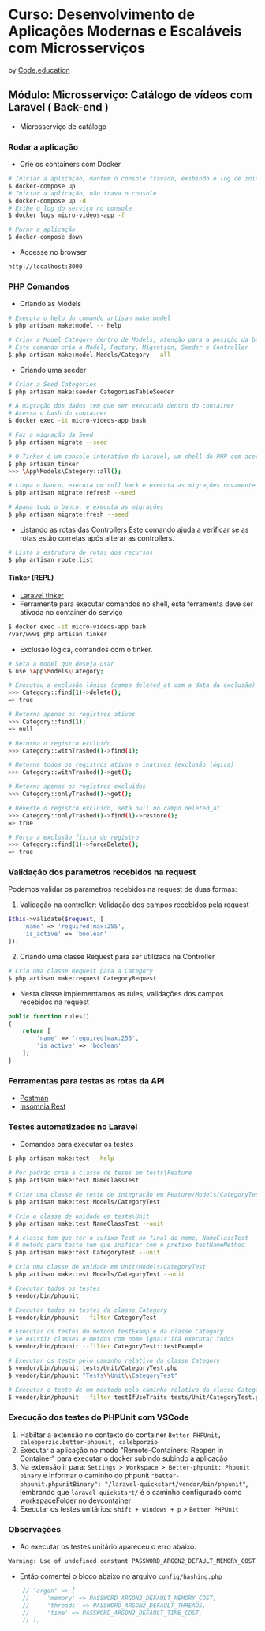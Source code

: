 # Curso: Desenvolvimento de Aplicações Modernas e Escaláveis com Microsserviços

by [Code.education](https://code.education/)


## Módulo: Microsserviço: Catálogo de vídeos com Laravel ( Back-end )

- Microsserviço de catálogo

### Rodar a aplicação
- Crie os containers com Docker

```bash
# Iniciar a aplicação, mantém o console travado, exibindo o log de inicialização dos serviços
$ docker-compose up
# Iniciar a aplicação, não trava o console
$ docker-compose up -d
# Exibe o log do serviço no console
$ docker logs micro-videos-app -f

# Parar a aplicação
$ docker-compose down
```

- Accesse no browser
```
http://localhost:8000
```

### PHP Comandos
- Criando as Models

```bash
# Executa o help do comando artisan make:model
$ php artisan make:model -- help

# Criar a Model Category dentro de Models, atenção para a posição da barra.
# Este comando cria a Model, Factory, Migration, Seeder e Controller
$ php artisan make:model Models/Category --all
```

- Criando uma seeder
```bash
# Criar a Seed Categories
$ php artisan make:seeder CategoriesTableSeeder

# A migração dos dados tem que ser executada dentro do container 
# Acessa o bash do container
$ docker exec -it micro-videos-app bash

# Faz a migração da Seed
$ php artisan migrate --seed

# O Tinker é um console interativo do Laravel, um shell do PHP com acesso às classes do nosso projeto.
$ php artisan tinker
>>> \App\Models\Category::all();

# Limpa o banco, executa um roll back e executa as migrações novamente
$ php artisan migrate:refresh --seed

# Apaga todo o banco, e executa as migrações
$ php artisan migrate:fresh --seed
```

- Listando as rotas das Controllers
Este comando ajuda a verificar se as rotas estão corretas após alterar as controllers.
```bash
# Lista a estrutura de rotas dos recursos
$ php artisan route:list
```

#### Tinker (REPL)
- [Laravel tinker](https://laravel.com/docs/7.x/artisan#tinker)
- Ferramente para executar comandos no shell, esta ferramenta deve ser ativada no container do serviço
```bash
$ docker exec -it micro-videos-app bash
/var/www$ php artisan tinker
```
- Exclusão lógica, comandos com o tinker.
```bash
# Seta a model que deseja usar
$ use \App\Models\Category;

# Executou a exclusão lógica (campo deleted_at com a data da exclusão)
>>> Category::find(1)->delete();
=> true

# Retorna apenas os registros ativos
>>> Category::find(1);
=> null

# Retorna o registro excluido
>>> Category::withTrashed()->find(1);

# Retorna todos os registros ativos e inativos (exclusão lógica)
>>> Category::withTrashed()->get();

# Retorna apenas os registros excluidos
>>> Category::onlyTrashed()->get();

# Reverte o registro excluido, seta null no campo deleted_at
>>> Category::onlyTrashed()->find(1)->restore();
=> true

# Força a exclusão fisica do registro
>>> Category::find(1)->forceDelete();
=> true
```


### Validação dos parametros recebidos na request
Podemos validar os parametros recebidos na request de duas formas:
1. Validação na controller: Validação dos campos recebidos pela request
```PHP
$this->validate($request, [
    'name' => 'required|max:255',
    'is_active' => 'boolean'
]);
```

2. Criando uma classe Request para ser utilizada na Controller
```bash
# Cria uma classe Request para a Category
$ php artisan make:request CategoryRequest
```
- Nesta classe implementamos as rules, validações dos campos recebidos na request
```php
public function rules()
{
    return [
        'name' => 'required|max:255',
        'is_active' => 'boolean'
    ];
}
```


### Ferramentas para testas as rotas da API
- [Postman](https://www.postman.com/)
- [Insomnia Rest](https://insomnia.rest/)


### Testes automatizados no Laravel
- Comandos para executar os testes
```bash
$ php artisan make:test --help

# Por padrão cria a classe de teses em tests\Feature
$ php artisan make:test NameClassTest

# Criar uma classe de teste de integração em Feature/Models/CategoryTest
$ php artisan make:test Models/CategoryTest

# Cria a classe de unidade em tests\Unit
$ php artisan make:test NameClassTest --unit

# A classe tem que ter o sufixo Test no final do nome, NameClassTest
# O metodo para teste tem que inificar com o prefixo testNameMethod
$ php artisan make:test CategoryTest --unit

# Cria uma classe de unidade em Unit/Models/CategoryTest
$ php artisan make:test Models/CategoryTest --unit

# Executar todos os testes
$ vendor/bin/phpunit

# Executar todos os testes da classe Category
$ vendor/bin/phpunit --filter CategoryTest

# Executar os testes do metodo testExample da classe Category
# Se existir classes e metdos com nome iguais irá executar todos
$ vendor/bin/phpunit --filter CategoryTest::testExample

# Executar os teste pelo caminho relativo da classe Category
$ vendor/bin/phpunit tests/Unit/CategoryTest.php
$ vendor/bin/phpunit "Tests\\Unit\\CategoryTest"

# Executar o teste de um méetodo pelo caminho relativo da classe Category
$ vendor/bin/phpunit --filter testIfUseTraits tests/Unit/CategoryTest.php
```

### Execução dos testes do PHPUnit com VSCode
1. Habiltar a extensão no contexto do container `Better PHPUnit, calebporzio.better-phpunit, calebporzio`
2. Executar a aplicação no modo "Remote-Containers: Reopen in Container" para executar o docker subindo subindo a aplicação
3. Na extensão ir para: `Settings > Workspace > Better-phpunit: Phpunit binary` e informar o caminho do phpunit `"better-phpunit.phpunitBinary": "/laravel-quickstart/vendor/bin/phpunit"`, lembrando que `laravel-quickstart/` é o caminho configurado como workspaceFolder no devcontainer 
4. Executar os testes unitários: `shift + windows + p` > `Better PHPUnit`


### Observações
- Ao executar os testes unitário apareceu o erro abaixo:
```bash
Warning: Use of undefined constant PASSWORD_ARGON2_DEFAULT_MEMORY_COST - assumed 'PASSWORD_ARGON2_DEFAULT_MEMORY_COST' (this will throw an Error in a future version of PHP) in /Users/leticiapillar/projects/courses/code-education/microsservices/code-micro-videos/config/hashing.php on line 47
```
- Então comentei o bloco abaixo no arquivo `config/hashing.php`
```php
    // 'argon' => [
    //     'memory' => PASSWORD_ARGON2_DEFAULT_MEMORY_COST,
    //     'threads' => PASSWORD_ARGON2_DEFAULT_THREADS,
    //     'time' => PASSWORD_ARGON2_DEFAULT_TIME_COST,
    // ],
```

